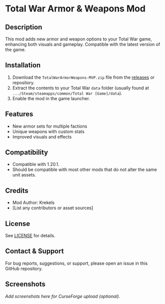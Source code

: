# Total War Armor & Weapons Mod

## Description
This mod adds new armor and weapon options to your Total War game, enhancing both visuals and gameplay. Compatible with the latest version of the game.

## Installation
1. Download the `TotalWarArmorWeapons-MVP.zip` file from the [releases](./TotalWarArmorWeapons-MVP.zip) or repository.
2. Extract the contents to your Total War `data` folder (usually found at `.../Steam/steamapps/common/Total War [Game]/data`).
3. Enable the mod in the game launcher.

## Features
- New armor sets for multiple factions
- Unique weapons with custom stats
- Improved visuals and effects

## Compatibility
- Compatible with 1.20.1.
- Should be compatible with most other mods that do not alter the same unit assets.

## Credits
- Mod Author: Krekels
- [List any contributors or asset sources]

## License
See [LICENSE](./LICENSE) for details.

## Contact & Support
For bug reports, suggestions, or support, please open an issue in this GitHub repository.

## Screenshots
*Add screenshots here for CurseForge upload (optional).*
